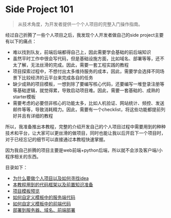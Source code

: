 # Side Project 101

> 从技术角度，为开发者提供一个个人项目的完整入门操作指南。

经过自己折腾了一些个人项目之后，我发现个人开发者做自己的side project主要有以下的痛点：

- 难以找到队友，前端后端都得自己上，因此需要学会基础的前后端知识
- 虽然平时工作中很会写代码，但是基础设施方面，比如域名、部署等等，还不太了解，无法丝滑的完成。因此，需要一套工程实践的教程
- 项目探索过程中，不想付出太多维持服务的成本，因此，需要学会选择不同场景下比较经济的云平台来完成各自的任务
- 缺少成熟的项目模板，一想到除了要编写核心代码，还要编写一堆登录注册等等基础逻辑，就觉得累，导致启动项目难。因此，需要一套基础的、成熟的starter模板
- 需要考虑的必要但非核心的功能太多，比如人机验证、网站统计、频控、发送邮件等等，导致消耗精力。因此，需要有一个checklist，将这些功能都提前列好并且有详细的教程

所以，我准备推出本教程，完整的介绍开发自己的个人项目过程中需要用到的种种技术和平台，让大家可以更丝滑的做项目，同时也能让我以后开启下一个项目时，对于已经忘记的细节可以直接通过本教程快速掌握。

因为我自己折腾的项目主要是web前端+python后端，所以就不会涉及客户端/小程序相关的东西。

目录如下：

* [为什么要做个人项目以及如何寻找idea](./1-why.md)
* [本教程用到的代码框架以及前置知识准备](./2-prerequisite.md)
* [项目模板预览](./3-template.md)
* [如何自定义模板中的服务端代码](./4-django-server.md)
* [如何自定义模板中的前端代码](./5-nextjs-frontend.md)
* [部署到服务器、域名、前端部署](./6-deploy.md)

